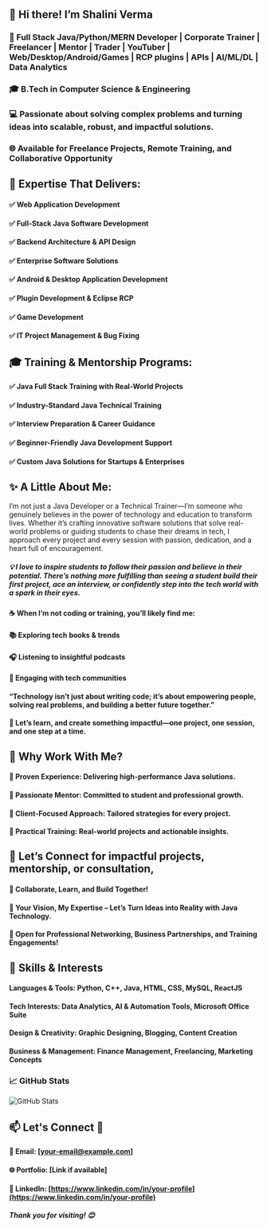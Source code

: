 ## 👋 Hi there! I’m Shalini Verma


### 🚀 Full Stack Java/Python/MERN Developer  |  Corporate Trainer  |  Freelancer  |  Mentor  |  Trader  |  YouTuber  |  Web/Desktop/Android/Games  |  RCP plugins  |  APIs  |  AI/ML/DL  |  Data Analytics

### 🎓 B.Tech in Computer Science & Engineering

### 💻 Passionate about solving complex problems and turning ideas into scalable, robust, and impactful solutions.

### 🌐 Available for Freelance Projects, Remote Training, and Collaborative Opportunity 



## 💼 Expertise That Delivers:


#### ✅ Web Application Development
#### ✅ Full-Stack Java Software Development
#### ✅ Backend Architecture & API Design
#### ✅ Enterprise Software Solutions
#### ✅ Android & Desktop Application Development
#### ✅ Plugin Development & Eclipse RCP
#### ✅ Game Development
#### ✅ IT Project Management & Bug Fixing



## 🎓 Training & Mentorship Programs:


#### ✅ Java Full Stack Training with Real-World Projects
#### ✅ Industry-Standard Java Technical Training
#### ✅ Interview Preparation & Career Guidance
#### ✅ Beginner-Friendly Java Development Support
#### ✅ Custom Java Solutions for Startups & Enterprises



## ✨ A Little About Me:


I’m not just a Java Developer or a Technical Trainer—I’m someone who genuinely believes in the power of technology and education to transform lives. Whether it’s crafting innovative software solutions that solve real-world problems or guiding students to chase their dreams in tech, I approach every project and every session with passion, dedication, and a heart full of encouragement.

##### 💡 I love to inspire students to follow their passion and believe in their potential. There’s nothing more fulfilling than seeing a student build their first project, ace an interview, or confidently step into the tech world with a spark in their eyes.

#### ☕ When I’m not coding or training, you’ll likely find me:

#### 📚 Exploring tech books & trends

#### 🎧 Listening to insightful podcasts

#### 💬 Engaging with tech communities

####  “Technology isn’t just about writing code; it’s about empowering people, solving real problems, and building a better future together.”
#### 🚀 Let’s learn, and create something impactful—one project, one session, and one step at a time.



## 🤝 Why Work With Me?


#### 🔹 Proven Experience: Delivering high-performance Java solutions.
#### 🔹 Passionate Mentor: Committed to student and professional growth.
#### 🔹 Client-Focused Approach: Tailored strategies for every project.
#### 🔹 Practical Training: Real-world projects and actionable insights.



##  📩 Let’s Connect for impactful projects, mentorship, or consultation, 


#### 🤝 Collaborate, Learn, and Build Together!

#### 🚀 Your Vision, My Expertise – Let’s Turn Ideas into Reality with Java Technology.

#### 🔗 Open for Professional Networking, Business Partnerships, and Training Engagements!


## 🚀 Skills & Interests

#### **Languages & Tools**: Python, C++, Java, HTML, CSS, MySQL, ReactJS
#### **Tech Interests**: Data Analytics, AI & Automation Tools, Microsoft Office Suite
#### **Design & Creativity**: Graphic Designing, Blogging, Content Creation
#### **Business & Management**: Finance Management, Freelancing, Marketing Concepts



### 📈 GitHub Stats
![GitHub Stats](https://github-readme-stats.vercel.app/api?username=ShaliniVerma21&show_icons=true&theme=default)



## 📫 Let's Connect 🤝

#### 📧 Email: [your-email@example.com]
#### 🌐 Portfolio: [Link if available]
#### 💼 LinkedIn: [https://www.linkedin.com/in/your-profile](https://www.linkedin.com/in/your-profile)



##### Thank you for visiting! 😊

